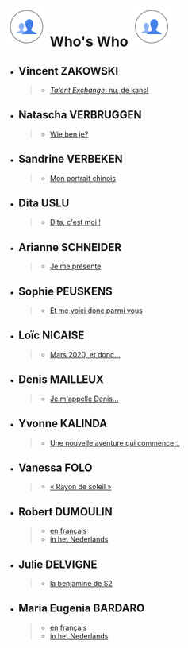 <link rel="stylesheet" href="S2.css">

# ![](silhouettes.svg) Who's Who ![](silhouettes.svg)

* ## Vincent ZAKOWSKI
    > * [*Talent Exchange*: nu, de kans!](/B2usualB/Vincent_Zakowski.md)
* ## Natascha VERBRUGGEN 
    > * [Wie ben je?](Natascha_Verbruggen.md)
* ## Sandrine VERBEKEN 
    > * [Mon portrait chinois](Sandrine_Verbeken.md)
* ## Dita USLU 
    > * [Dita, c'est moi !](Dita_Uslu.md)
* ## Arianne SCHNEIDER
    > * [Je me présente](/B2usualB/Arianne_Schneider.md)
* ## Sophie PEUSKENS
    > * [Et me voici donc parmi vous](/B2usualB/Sophie_Peuskens.md)
* ## Loïc NICAISE
    > * [Mars 2020, et donc...](/B2usualB/Loic_Nicaise.md)
* ## Denis MAILLEUX
    > * [Je m'appelle Denis...](Denis_Mailleux.md)
* ## Yvonne KALINDA
    > * [Une nouvelle aventure qui commence...](/B2usualB/Yvonne_Kalinda.md)
* ## Vanessa FOLO
    > * [&#171; Rayon de soleil &#187;](/B2usualB/Vanessa_Folo.md)
* ## Robert DUMOULIN
    > * [en fran&ccedil;ais](https://newdevprojects.github.io/S2/RD_F.html)
    > * [in het Nederlands](https://newdevprojects.github.io/S2/RD_N.html)
* ## Julie DELVIGNE
    > * [la benjamine de S2](/B2usualB/Julie_Delvigne.md)
* ## Maria Eugenia BARDARO
    > * [en fran&ccedil;ais](/B2usualB/Maria_Eugenia_Bardaro_FR.md)
    > * [in het Nederlands](/B2usualB/Maria_Eugenia_Bardaro_NL.md)




